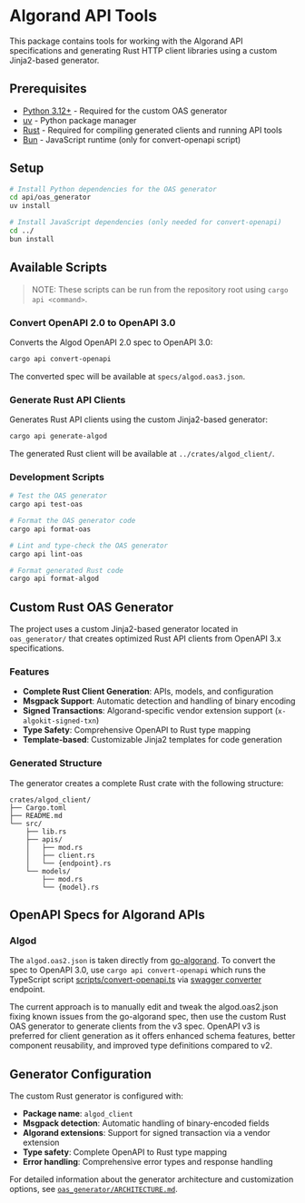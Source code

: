 # Algorand API Tools

This package contains tools for working with the Algorand API specifications and generating Rust HTTP client libraries using a custom Jinja2-based generator.

## Prerequisites

- [Python 3.12+](https://www.python.org/) - Required for the custom OAS generator
- [uv](https://docs.astral.sh/uv/) - Python package manager
- [Rust](https://rustup.rs/) - Required for compiling generated clients and running API tools
- [Bun](https://bun.sh/) - JavaScript runtime (only for convert-openapi script)

## Setup

```bash
# Install Python dependencies for the OAS generator
cd api/oas_generator
uv install

# Install JavaScript dependencies (only needed for convert-openapi)
cd ../
bun install
```

## Available Scripts

> NOTE: These scripts can be run from the repository root using `cargo api <command>`.

### Convert OpenAPI 2.0 to OpenAPI 3.0

Converts the Algod OpenAPI 2.0 spec to OpenAPI 3.0:

```bash
cargo api convert-openapi
```

The converted spec will be available at `specs/algod.oas3.json`.

### Generate Rust API Clients

Generates Rust API clients using the custom Jinja2-based generator:

```bash
cargo api generate-algod
```

The generated Rust client will be available at `../crates/algod_client/`.

### Development Scripts

```bash
# Test the OAS generator
cargo api test-oas

# Format the OAS generator code
cargo api format-oas

# Lint and type-check the OAS generator
cargo api lint-oas

# Format generated Rust code
cargo api format-algod
```

## Custom Rust OAS Generator

The project uses a custom Jinja2-based generator located in `oas_generator/` that creates optimized Rust API clients from OpenAPI 3.x specifications.

### Features

- **Complete Rust Client Generation**: APIs, models, and configuration
- **Msgpack Support**: Automatic detection and handling of binary encoding
- **Signed Transactions**: Algorand-specific vendor extension support (`x-algokit-signed-txn`)
- **Type Safety**: Comprehensive OpenAPI to Rust type mapping
- **Template-based**: Customizable Jinja2 templates for code generation

### Generated Structure

The generator creates a complete Rust crate with the following structure:

```
crates/algod_client/
├── Cargo.toml
├── README.md
└── src/
    ├── lib.rs
    ├── apis/
    │   ├── mod.rs
    │   ├── client.rs
    │   └── {endpoint}.rs
    └── models/
        ├── mod.rs
        └── {model}.rs
```

## OpenAPI Specs for Algorand APIs

### Algod

The `algod.oas2.json` is taken directly from [go-algorand](https://github.com/algorand/go-algorand/blob/master/daemon/algod/api/algod.oas2.json). To convert the spec to OpenAPI 3.0, use `cargo api convert-openapi` which runs the TypeScript script [scripts/convert-openapi.ts](scripts/convert-openapi.ts) via [swagger converter](https://converter.swagger.io/) endpoint.

The current approach is to manually edit and tweak the algod.oas2.json fixing known issues from the go-algorand spec, then use the custom Rust OAS generator to generate clients from the v3 spec. OpenAPI v3 is preferred for client generation as it offers enhanced schema features, better component reusability, and improved type definitions compared to v2.

## Generator Configuration

The custom Rust generator is configured with:

- **Package name**: `algod_client`
- **Msgpack detection**: Automatic handling of binary-encoded fields
- **Algorand extensions**: Support for signed transaction via a vendor extension
- **Type safety**: Complete OpenAPI to Rust type mapping
- **Error handling**: Comprehensive error types and response handling

For detailed information about the generator architecture and customization options, see [`oas_generator/ARCHITECTURE.md`](oas_generator/ARCHITECTURE.md).
